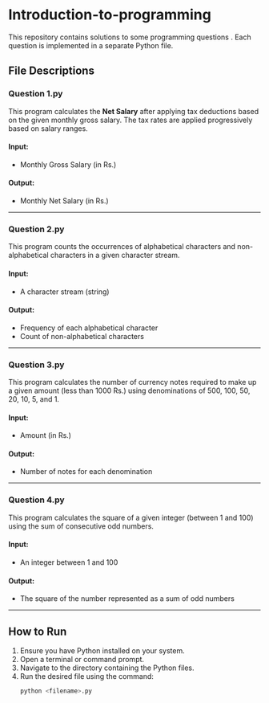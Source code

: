 # Introduction-to-programming

This repository contains solutions to some programming questions . Each question is implemented in a separate Python file.

## File Descriptions

### Question 1.py
This program calculates the **Net Salary** after applying tax deductions based on the given monthly gross salary. The tax rates are applied progressively based on salary ranges.

#### Input:
- Monthly Gross Salary (in Rs.)

#### Output:
- Monthly Net Salary (in Rs.)

---

### Question 2.py
This program counts the occurrences of alphabetical characters and non-alphabetical characters in a given character stream.

#### Input:
- A character stream (string)

#### Output:
- Frequency of each alphabetical character
- Count of non-alphabetical characters

---

### Question 3.py
This program calculates the number of currency notes required to make up a given amount (less than 1000 Rs.) using denominations of 500, 100, 50, 20, 10, 5, and 1.

#### Input:
- Amount (in Rs.)

#### Output:
- Number of notes for each denomination

---

### Question 4.py
This program calculates the square of a given integer (between 1 and 100) using the sum of consecutive odd numbers.

#### Input:
- An integer between 1 and 100

#### Output:
- The square of the number represented as a sum of odd numbers

---

## How to Run
1. Ensure you have Python installed on your system.
2. Open a terminal or command prompt.
3. Navigate to the directory containing the Python files.
4. Run the desired file using the command:
   ```sh
   python <filename>.py

